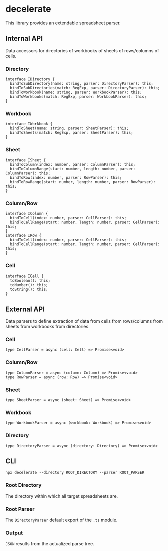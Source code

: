 # decelerate
This library provides an extendable spreadsheet parser.
## Internal API
Data accessors for directories of workbooks of sheets of rows/columns of cells.
### Directory
```
interface IDirectory {
  bindToSubDirectory(name: string, parser: DirectoryParser): this;
  bindToSubDirectories(match: RegExp, parser: DirectoryParser): this;
  bindToWorkbook(name: string, parser: WorkbookParser): this;
  bindToWorkbooks(match: RegExp, parser: WorkbookParser): this;
}
```
### Workbook
```
interface IWorkbook {
  bindToSheet(name: string, parser: SheetParser): this;
  bindToSheets(match: RegExp, parser: SheetParser): this;
}
```
### Sheet
```
interface ISheet {
  bindToColumn(index: number, parser: ColumnParser): this;
  bindToColumnRange(start: number, length: number, parser: ColumnParser): this;
  bindToRow(index: number, parser: RowParser): this;
  bindToRowRange(start: number, length: number, parser: RowParser): this;
}
```
### Column/Row
```
interface IColumn {
  bindToCell(index: number, parser: CellParser): this;
  bindToCellRange(start: number, length: number, parser: CellParser): this;
}
interface IRow {
  bindToCell(index: number, parser: CellParser): this;
  bindToCellRange(start: number, length: number, parser: CellParser): this;
}
```
### Cell
```
interface ICell {
  toBoolean(): this;
  toNumber(): this;
  toString(): this;
}
```
## External API
Data parsers to define extraction of data from cells from rows/columns from sheets from workbooks from directories.
### Cell
```
type CellParser = async (cell: Cell) => Promise<void>
```
### Column/Row
```
type ColumnParser = async (column: Column) => Promise<void>
type RowParser = async (row: Row) => Promise<void>
```
### Sheet
```
type SheetParser = async (sheet: Sheet) => Promise<void>
```
### Workbook
```
type WorkbookParser = async (workbook: Workbook) => Promise<void>
```
### Directory
```
type DirectoryParser = async (directory: Directory) => Promise<void>
```
## CLI
```
npx decelerate --directory ROOT_DIRECTORY --parser ROOT_PARSER
```
### Root Directory
The directory within which all target spreadsheets are.
### Root Parser
The `DirectoryParser` default export of the `.ts` module.
### Output
`JSON` results from the actualized parse tree.
